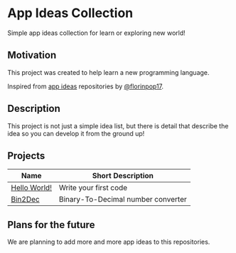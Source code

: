 # App Ideas Collection

Simple app ideas collection for learn or exploring new world!

## Motivation

This project was created to help learn a new programming language.

Inspired from [app ideas](https://github.com/florinpop17/app-ideas) repositories by [@florinpop17](https://github.com/florinpop17). 

## Description

This project is not just a simple idea list, but there is detail that describe the idea so you can develop it from the ground up!

## Projects

| Name                                     | Short Description                  |
| ---------------------------------------- | ---------------------------------- |
| [Hello World!](./Projects/HelloWorld.md) | Write your first code               |
| [Bin2Dec](./Projects/Bin2Dec.md)         | Binary-To-Decimal number converter |

## Plans for the future

We are planning to add more and more app ideas to this repositories.

